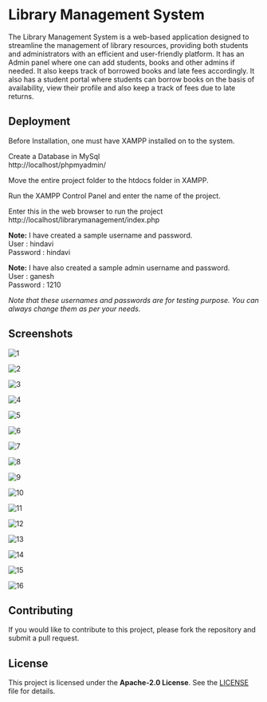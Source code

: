 
# Library Management System

The Library Management System is a web-based application designed to streamline the management of library resources, providing both students and administrators with an efficient and user-friendly platform. It has an Admin panel where one can add students, books and other admins if needed. It also keeps track of borrowed books and late fees accordingly. It also has a student portal where students can borrow books on the basis of availability, view their profile and also keep a track of fees due to late returns.


## Deployment

Before Installation, one must have XAMPP installed on to the system.

Create a Database in MySql  
http://localhost/phpmyadmin/

Move the entire project folder to the htdocs folder in XAMPP.

Run the XAMPP Control Panel and enter the name of the project.

Enter this in the web browser to run the project  
http://localhost/librarymanagement/index.php  

**Note:** I have created a sample username and password.  
User     : hindavi  
Password : hindavi  

**Note:** I have also created a sample admin username and password.  
User     : ganesh  
Password : 1210

*Note that these usernames and passwords are for testing purpose. You can always change them as per your needs.*


## Screenshots

![1](https://github.com/pillaiganeshmohan/Library-Management-System/assets/68379838/d819a5dc-4da4-433e-b17d-f28221dad890)

![2](https://github.com/pillaiganeshmohan/Library-Management-System/assets/68379838/d6b7285a-e250-4657-a86c-f6c52e47cb4a)

![3](https://github.com/pillaiganeshmohan/Library-Management-System/assets/68379838/f2e3d046-aa88-4694-8240-0c6bd129a13c)

![4](https://github.com/pillaiganeshmohan/Library-Management-System/assets/68379838/46808f51-fd31-4008-923c-becb83c3fe29)

![5](https://github.com/pillaiganeshmohan/Library-Management-System/assets/68379838/bea10bb5-5e46-4624-84a3-9b3d77187537)

![6](https://github.com/pillaiganeshmohan/Library-Management-System/assets/68379838/ba1cbcdd-e3b2-40b5-8b8e-4a57b805c664)

![7](https://github.com/pillaiganeshmohan/Library-Management-System/assets/68379838/12784f8e-08ca-4c5b-992d-01dfb4db6b99)

![8](https://github.com/pillaiganeshmohan/Library-Management-System/assets/68379838/c8b471fd-3050-40f5-85ef-b9f75988f683)

![9](https://github.com/pillaiganeshmohan/Library-Management-System/assets/68379838/899ebc88-c4d7-452a-8c6c-6a8ea2ba0c1f)

![10](https://github.com/pillaiganeshmohan/Library-Management-System/assets/68379838/547271b1-b8ba-4925-abda-748362ae7eee)

![11](https://github.com/pillaiganeshmohan/Library-Management-System/assets/68379838/558e180f-c743-4481-9211-93c5c9034cb0)

![12](https://github.com/pillaiganeshmohan/Library-Management-System/assets/68379838/55c5b9f1-cb18-4c62-ae54-f18926859486)

![13](https://github.com/pillaiganeshmohan/Library-Management-System/assets/68379838/f45eceac-c7eb-4286-acb9-1a222402dc0f)

![14](https://github.com/pillaiganeshmohan/Library-Management-System/assets/68379838/887b8d63-d2bc-463d-8ea0-c5fcc21be479)

![15](https://github.com/pillaiganeshmohan/Library-Management-System/assets/68379838/7071287a-17a0-4841-a1d9-af21f03ec80a)

![16](https://github.com/pillaiganeshmohan/Library-Management-System/assets/68379838/afc226e9-583c-42b1-ba82-19fff5f09c02)

## Contributing
If you would like to contribute to this project, please fork the repository and submit a pull request.

## License
This project is licensed under the **Apache-2.0 License**. See the [LICENSE](./LICENSE) file for details.
